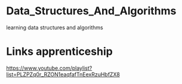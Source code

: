 # Data_Structures_And_Algorithms
learning data structures and algorithms

# Links apprenticeship

https://www.youtube.com/playlist?list=PLZPZq0r_RZON1eaqfafTnEexRzuHbfZX8

